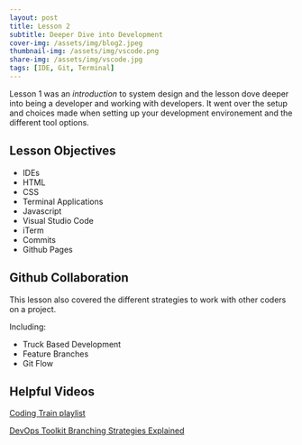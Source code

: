 ```yaml
---
layout: post
title: Lesson 2
subtitle: Deeper Dive into Development
cover-img: /assets/img/blog2.jpeg
thumbnail-img: /assets/img/vscode.png
share-img: /assets/img/vscode.jpg
tags: [IDE, Git, Terminal]
---
```



Lesson 1 was an *introduction* to system design and the lesson dove deeper into being a developer and working with developers. It went over the setup and choices made when setting up your development environement and the different tool options.

## Lesson Objectives
- IDEs
- HTML
- CSS
- Terminal Applications
- Javascript
- Visual Studio Code
- iTerm
- Commits
- Github Pages 

## Github Collaboration
This lesson also covered the different strategies to work with other coders on a project. 

Including:
- Truck Based Development
- Feature Branches
- Git Flow

## Helpful Videos
[Coding Train playlist]([https://youtu.be/wpISo9TNjfU](https://www.youtube.com/playlist?list=PLRqwX-V7Uu6Zu_uqEA6NqhLzKLACwU74X))

[DevOps Toolkit Branching Strategies Explained]([https://youtu.be/w3jLJU7DT5E](https://www.youtube.com/watch?v=U_IFGpJDbeU&ab_channel=DevOpsToolkit))
